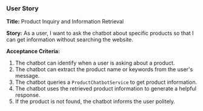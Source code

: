 ### User Story

**Title:** Product Inquiry and Information Retrieval

**Story:** As a user, I want to ask the chatbot about specific products so that I can get information without searching the website.

**Acceptance Criteria:**
1.  The chatbot can identify when a user is asking about a product.
2.  The chatbot can extract the product name or keywords from the user's message.
3.  The chatbot queries a `ProductChatbotService` to get product information.
4.  The chatbot uses the retrieved product information to generate a helpful response.
5.  If the product is not found, the chatbot informs the user politely.